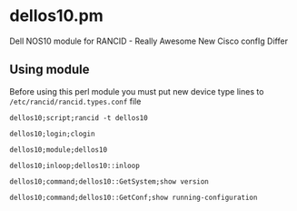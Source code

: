 # dellos10.pm

Dell NOS10 module for  RANCID - Really Awesome New Cisco confIg Differ

## Using module

Before using this perl module you must put new device type lines to `/etc/rancid/rancid.types.conf` file

`dellos10;script;rancid -t dellos10`

`dellos10;login;clogin`

`dellos10;module;dellos10`

`dellos10;inloop;dellos10::inloop`

`dellos10;command;dellos10::GetSystem;show version`

`dellos10;command;dellos10::GetConf;show running-configuration`
